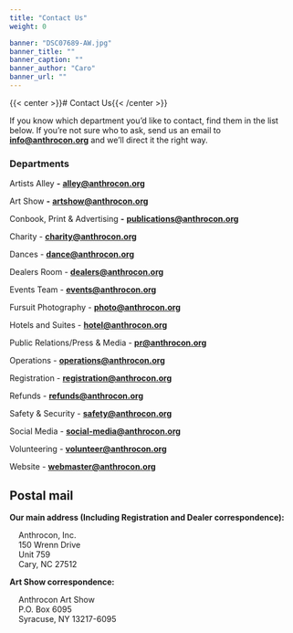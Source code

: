 ```yaml
---
title: "Contact Us"
weight: 0

banner: "DSC07689-AW.jpg"
banner_title: ""
banner_caption: ""
banner_author: "Caro"
banner_url: ""
---
```


{{< center >}}# Contact Us{{< /center >}}

If you know which department you’d like to contact, find them in the list below. If you’re not sure who to ask, send us an email to [**info@anthrocon.org**](mailto:info@anthrocon.org) and we’ll direct it the right way.

### Departments

Artists Alley **-** [**alley@anthrocon.org**](mailto:alley@anthrocon.org)

Art Show **-** [**artshow@anthrocon.org**](mailto:artshow@anthrocon.org)

Conbook, Print & Advertising **-** [**publications@anthrocon.org**](mailto:publications@anthrocon.org)

Charity - [**charity@anthrocon.org**](mailto:charity@anthrocon.org)

Dances - [**dance@anthrocon.org**](mailto:dance@anthrocon.org)

Dealers Room - [**dealers@anthrocon.org**](mailto:dealers@anthrocon.org)

Events Team - [**events@anthrocon.org**](mailto:events@anthrocon.org?)

Fursuit Photography - [**photo@anthrocon.org**](mailto:photo@anthrocon.org)

Hotels and Suites - [**hotel@anthrocon.org**](mailto:hotel@anthrocon.org)

Public Relations/Press & Media - [**pr@anthrocon.org**](mailto:pr@anthrocon.org)

Operations - [**operations@anthrocon.org**](mailto:operations@anthrocon.org)

Registration - [**registration@anthrocon.org**](mailto:registration@anthrocon.org)

Refunds - [**refunds@anthrocon.org**](mailto:refunds@anthrocon.org)

Safety & Security - [**safety@anthrocon.org**](mailto:safety@anthrocon.org)

Social Media - [**social-media@anthrocon.org**](mailto:social-media@anthrocon.org)

Volunteering - [**volunteer@anthrocon.org**](mailto:volunteer@anthrocon.org)

Website - [**webmaster@anthrocon.org**](mailto:webmaster@anthrocon.org)

## Postal mail

**Our main address (Including Registration and Dealer correspondence):**

&nbsp;&nbsp;&nbsp;&nbsp;Anthrocon, Inc.<br>
&nbsp;&nbsp;&nbsp;&nbsp;150 Wrenn Drive<br>
&nbsp;&nbsp;&nbsp;&nbsp;Unit 759<br>
&nbsp;&nbsp;&nbsp;&nbsp;Cary, NC 27512

**Art Show correspondence:**

&nbsp;&nbsp;&nbsp;&nbsp;Anthrocon Art Show<br>
&nbsp;&nbsp;&nbsp;&nbsp;P.O. Box 6095<br>
&nbsp;&nbsp;&nbsp;&nbsp;Syracuse, NY 13217-6095
